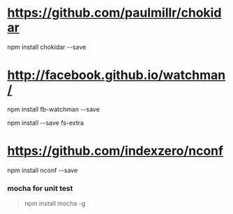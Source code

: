 # https://github.com/paulmillr/chokidar
npm install chokidar --save

# http://facebook.github.io/watchman/
npm install fb-watchman --save

npm install --save fs-extra

# https://github.com/indexzero/nconf
npm install nconf --save

### mocha for unit test

> npm install mocha -g
